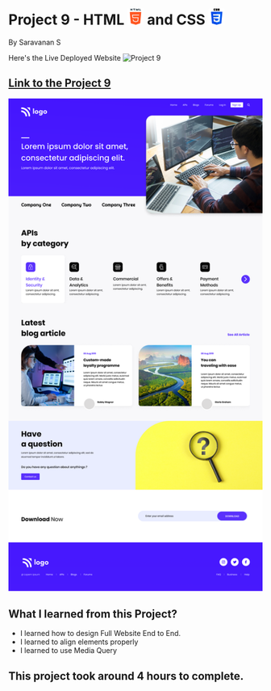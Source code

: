 # Project 9 - HTML ![html-5](./images//html-5.png) and CSS ![css-3](./images//css-3.png)

By Saravanan S

Here's the Live Deployed Website ![Project 9](https://img.shields.io/badge/Project-9-green)

## [Link to the Project 9](https://ineuron-project-08.netlify.app/) 

![Completed Website](./9.png)

## What I learned from this Project?
- I learned how to design Full Website End to End.
- I learned to align elements properly
- I learned to use Media Query

## This project took around 4 hours to complete.